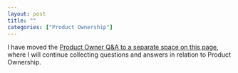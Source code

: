 ```yaml
---
layout: post
title: ""
categories: ["Product Ownership"]
---
```

I have moved the [Product Owner Q&A to a separate space on this page](/po_qa/start), where I will continue collecting questions and answers in relation to Product Ownership.